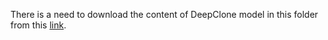 There is a need to download the content of DeepClone model in this folder from this <a href="https://www.dropbox.com/sh/r152xqs5rdsvvq1/AABsMH-iCbgpSjE3Vy9d3zVWa?dl=0">link</a>.
